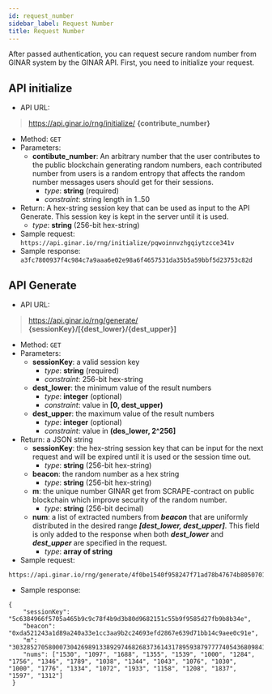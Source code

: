 ```yaml
---
id: request_number
sidebar_label: Request Number
title: Request Number
---
```


After passed authentication, you can request secure random number from GINAR system by the GINAR API. First, you need to initialize your request.
## API initialize
* API URL: 
> https://api.ginar.io/rng/initialize/ **{contribute_number}**
* Method: ``GET``
* Parameters:
	* **contibute_number**:  An arbitrary number that the user contributes to the public blockchain generating random numbers, each contributed number from users is a random entropy that affects the random number messages users should get for their sessions.
		* _type_: **string** (required)
		* _constraint_: string length in 1..50
* Return: A hex-string session key that can be used as input to the API Generate. This session key is kept in the server until it is used.
	* _type_: **string** (256-bit hex-string)
* Sample request: ```https://api.ginar.io/rng/initialize/pqwoinnvzhgqiytzcce341v```
* Sample response:
```a3fc7800937f4c984c7a9aaa6e02e98a6f4657531da35b5a59bbf5d23753c82d```
## API Generate
* API URL:
> https://api.ginar.io/rng/generate/ **{sessionKey}/[{dest_lower}/{dest_upper}]**
* Method: ``GET``
* Parameters:
	* **sessionKey**: a valid session key
		* _type_: **string** (required)
		* _constraint_: 256-bit hex-string
	* **dest_lower**:  the minimum value of the result numbers
		* _type_: **integer** (optional)
		* _constraint_: value in **[0, dest_upper)**
	* **dest_upper**: the maximum value of the result numbers
		* _type_: **integer** (optional)
		* _constraint_: value in **(des_lower, 2^256]**
* Return:  a JSON string
	* **sessionKey**: the hex-string session key that can be input for the next request and will be expired until it is used or the session time out.
		* _type_: **string** (256-bit hex-string)
	* **beacon**: the random number as a hex string
		* _type_: **string** (256-bit hex-string)
	* **m**: the unique number GINAR get from SCRAPE-contract on public blockchain which improve security of the random number.
		* _type_: **string** (256-bit decimal)
	* **num**: a list of extracted numbers from **_beacon_** that are uniformly distributed in the desired range **_[dest_lower, dest_upper]_**. This field is only added to the response when both **_dest_lower_** and **_dest_upper_** are specified in the request.
		* _type_: **array of string**
* Sample request: 
``` 
https://api.ginar.io/rng/generate/4f0be1540f958247f71ad78b47674b80507017d6ba137fdd68e813bc080f3a68/1000/2000
```
* Sample response:
```
{
 	"sessionKey": "5c6384966f5705a465b9c9c78f4b9d3b80d9682151c55b9f9585d27fb9b8b34e",
 	"beacon": "0xda521243a1d89a240a33e1cc3aa9b2c24693efd2867e639d71bb14c9aee0c91e",
 	"m": "3032852705800073042698913389297468268373614317895938797777405436809841493858",
 	"nums": ["1530", "1097", "1688", "1355", "1539", "1000", "1284", "1756", "1346", "1789", "1038", "1344", "1043", "1076", "1030", "1000", "1776", "1334", "1072", "1933", "1158", "1208", "1837", "1597", "1312"]
 }
 ```

